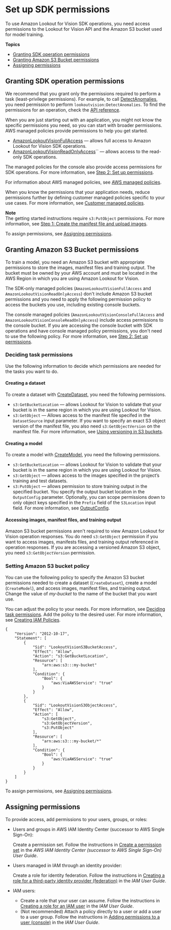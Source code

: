 # Set up SDK permissions<a name="su-sdk-permissions"></a>

To use Amazon Lookout for Vision SDK operations, you need access permissions to the Lookout for Vision API and the Amazon S3 bucket used for model training\.

**Topics**
+ [Granting SDK operation permissions](#su-sdk-managed-policies)
+ [Granting Amazon S3 Bucket permissions](#su-sdk-bucket-permissions)
+ [Assigning permissions](#su-sdk-assign-permissions)

## Granting SDK operation permissions<a name="su-sdk-managed-policies"></a>

We recommend that you grant only the permissions required to perform a task \(least\-privilege permissions\)\. For example, to call [DetectAnomalies](https://docs.aws.amazon.com/lookout-for-vision/latest/APIReference/API_DetectAnomalies.html), you need permission to perform `lookoutvision:DetectAnomalies`\. To find the permissions for an operation, check the [API reference](https://docs.aws.amazon.com/lookout-for-vision/latest/APIReference/Welcome.html)\. 

When you are just starting out with an application, you might not know the specific permissions you need, so you can start with broader permissions\. AWS managed policies provide permissions to help you get started\. 
+ [AmazonLookoutVisionFullAccess](security-iam-awsmanpol.md#security-iam-awsmanpol-AmazonLookoutVisionFullAccess) — allows full access to Amazon Lookout for Vision SDK operations\.
+ [AmazonLookoutVisionReadOnlyAccess](security-iam-awsmanpol.md#security-iam-awsmanpol-AmazonLookoutVisionReadOnlyAccess)`` — allows access to the read\-only SDK operations\.

The managed policies for the console also provide access permissions for SDK operations\. For more information, see [Step 2: Set up permissions](su-setup-permissions.md)\.

For information about AWS managed policies, see [AWS managed policies](https://docs.aws.amazon.com/IAM/latest/UserGuide/access_policies_managed-vs-inline.html#aws-managed-policies)\.

When you know the permissions that your application needs, reduce permissions further by defining customer managed policies specific to your use cases\. For more information, see [Customer managed policies](https://docs.aws.amazon.com/IAM/latest/UserGuide/access_policies_managed-vs-inline.html#customer-managed-policies)\. 

**Note**  
The getting started instructions require `s3:PutObject` permissions\. For more information, see [Step 1: Create the manifest file and upload images](getting-started.md#getting-started-prepare-files)\.

To assign permissions, see [Assigning permissions](#su-sdk-assign-permissions)\.

## Granting Amazon S3 Bucket permissions<a name="su-sdk-bucket-permissions"></a>

To train a model, you need an Amazon S3 bucket with appropriate permissions to store the images, manifest files and training output\. The bucket must be owned by your AWS account and must be located in the AWS Region in which you are using Amazon Lookout for Vision\. 

The SDK\-only managed policies \(`AmazonLookoutVisionFullAccess` and `AmazonLookoutVisionReadOnlyAccess`\) don't include Amazon S3 bucket permissions and you need to apply the following permission policy to access the buckets you use, including existing console buckets\.

The console managed policies \(`AmazonLookoutVisionConsoleFullAccess` and `AmazonLookoutVisionConsoleReadOnlyAccess`\) include access permissions to the console bucket\. If you are accessing the console bucket with SDK operations and have console managed policy permissions, you don't need to use the following policy\. For more information, see [Step 2: Set up permissions](su-setup-permissions.md)\.  

 

### Deciding task permissions<a name="su-sdk-permissions-tasks"></a>

Use the following information to decide which permissions are needed for the tasks you want to do\. 

#### Creating a dataset<a name="su-sdk-permissions-create-dataset"></a>

To create a dataset with [CreateDataset](https://docs.aws.amazon.com/lookout-for-vision/latest/APIReference/API_CreateDataset), you need the following permissions\.
+ `s3:GetBucketLocation` — allows Lookout for Vision to validate that your bucket is in the same region in which you are using Lookout for Vision\.
+ `s3:GetObject` — Allows access to the manifest file specifed in the `DatasetSource` input parameter\. If you want to specify an exact S3 object version of the manifest file, you also need `s3:GetObjectVersion` on the manifest file\. For more information, see [Using versioning in S3 buckets](https://docs.aws.amazon.com/AmazonS3/latest/userguide/Versioning.html)\. 

#### Creating a model<a name="su-sdk-permissions-create-model"></a>

To create a model with [CreateModel](https://docs.aws.amazon.com/lookout-for-vision/latest/APIReference/API_CreateModel), you need the following permissions\.
+ `s3:GetBucketLocation` — allows Lookout for Vision to validate that your bucket is in the same region in which you are using Lookout for Vision\.
+ `s3:GetObject` — allows access to the images specified in the project’s training and test datasets\.
+ `s3:PutObject` — allows permission to store training output in the specified bucket\. You specify the output bucket location in the `OutputConfig` parameter\. Optionally, you can scope permissions down to only object keys specified in the `Prefix` field of the `S3Location` input field\. For more information, see [OutputConfig](https://docs.aws.amazon.com/lookout-for-vision/latest/APIReference/API_OutputConfig.html)\.

#### Accessing images, manifest files, and training output<a name="su-sdk-permissions-read-bucket"></a>

Amazon S3 bucket permissions aren't required to view Amazon Lookout for Vision operation responses\. You do need `s3:GetObject` permission if you want to access images, manifests files, and training output referenced in operation responses\. If you are accessing a versioned Amazon S3 object, you need `s3:GetObjectVersion` permission\. 

### Setting Amazon S3 bucket policy<a name="su-sdk-bucket-policy"></a>

You can use the following policy to specify the Amazon S3 bucket permissions needed to create a dataset \(`CreateDataset`\), create a model \(`CreateModel`\), and access images, manifest files, and training output\. Change the value of *my\-bucket* to the name of the bucket that you want use\.

You can adjust the policy to your needs\. For more information, see [Deciding task permissions](#su-sdk-permissions-tasks)\. Add the policy to the desired user\. For more information, see [Creating IAM Policies](https://docs.aws.amazon.com/IAM/latest/UserGuide/access_policies_create.html)\.

```
{
    "Version": "2012-10-17",
    "Statement": [
        {
            "Sid": "LookoutVisionS3BucketAccess",
            "Effect": "Allow",
            "Action": "s3:GetBucketLocation",
            "Resource": [
                "arn:aws:s3:::my-bucket"
            ],
            "Condition": {
                "Bool": {
                    "aws:ViaAWSService": "true"
                }
            }
        },
        {
            "Sid": "LookoutVisionS3ObjectAccess",
            "Effect": "Allow",
            "Action": [
                "s3:GetObject",
                "s3:GetObjectVersion",
                "s3:PutObject"
            ],
            "Resource": [
                "arn:aws:s3:::my-bucket/*"
            ],
            "Condition": {
                "Bool": {
                    "aws:ViaAWSService": "true"
                }
            }
        }
    ]
}
```

To assign permissions, see [Assigning permissions](#su-sdk-assign-permissions)\.

## Assigning permissions<a name="su-sdk-assign-permissions"></a>

To provide access, add permissions to your users, groups, or roles:
+ Users and groups in AWS IAM Identity Center \(successor to AWS Single Sign\-On\):

  Create a permission set\. Follow the instructions in [Create a permission set](https://docs.aws.amazon.com/singlesignon/latest/userguide/howtocreatepermissionset.html) in the *AWS IAM Identity Center \(successor to AWS Single Sign\-On\) User Guide*\.
+ Users managed in IAM through an identity provider:

  Create a role for identity federation\. Follow the instructions in [Creating a role for a third\-party identity provider \(federation\)](https://docs.aws.amazon.com/IAM/latest/UserGuide/id_roles_create_for-idp.html) in the *IAM User Guide*\.
+ IAM users:
  + Create a role that your user can assume\. Follow the instructions in [Creating a role for an IAM user](https://docs.aws.amazon.com/IAM/latest/UserGuide/id_roles_create_for-user.html) in the *IAM User Guide*\.
  + \(Not recommended\) Attach a policy directly to a user or add a user to a user group\. Follow the instructions in [Adding permissions to a user \(console\)](https://docs.aws.amazon.com/IAM/latest/UserGuide/id_users_change-permissions.html#users_change_permissions-add-console) in the *IAM User Guide*\.